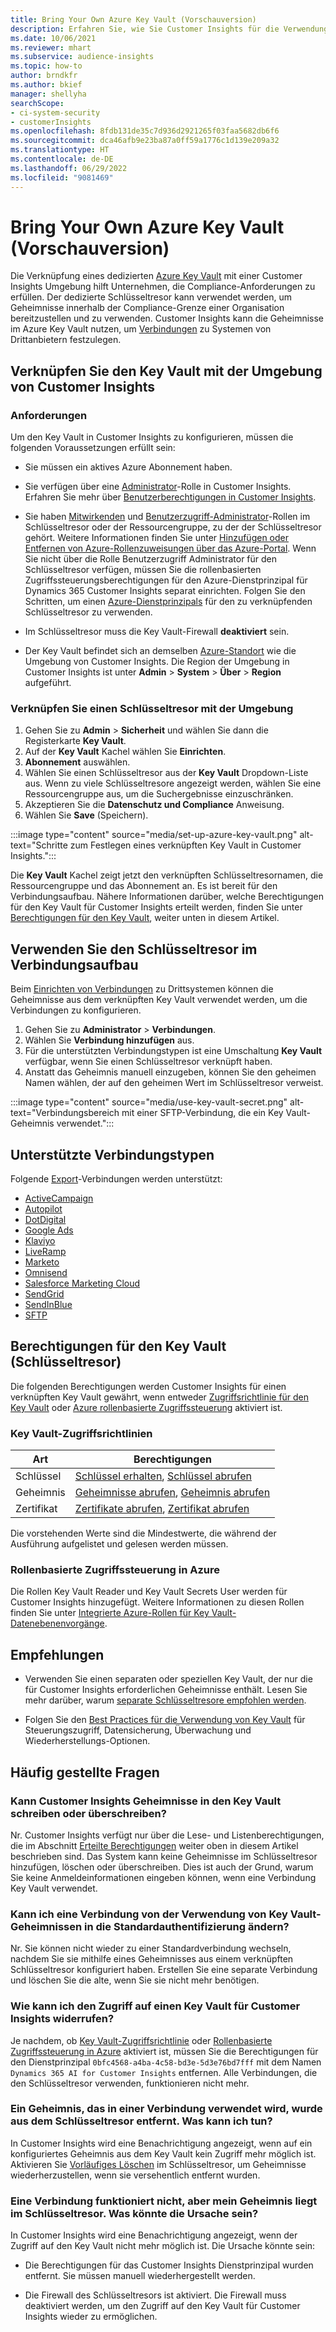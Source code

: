 ```yaml
---
title: Bring Your Own Azure Key Vault (Vorschauversion)
description: Erfahren Sie, wie Sie Customer Insights für die Verwendung Ihres eigenen Azure-Schlüsseltresors zum Verwalten von Geheimnissen konfigurieren.
ms.date: 10/06/2021
ms.reviewer: mhart
ms.subservice: audience-insights
ms.topic: how-to
author: brndkfr
ms.author: bkief
manager: shellyha
searchScope:
- ci-system-security
- customerInsights
ms.openlocfilehash: 8fdb131de35c7d936d2921265f03faa5682db6f6
ms.sourcegitcommit: dca46afb9e23ba87a0ff59a1776c1d139e209a32
ms.translationtype: HT
ms.contentlocale: de-DE
ms.lasthandoff: 06/29/2022
ms.locfileid: "9081469"
---
```

# <a name="bring-your-own-azure-key-vault-preview"></a>Bring Your Own Azure Key Vault (Vorschauversion)

Die Verknüpfung eines dedizierten [Azure Key Vault](/azure/key-vault/general/basic-concepts) mit einer Customer Insights Umgebung hilft Unternehmen, die Compliance-Anforderungen zu erfüllen.
Der dedizierte Schlüsseltresor kann verwendet werden, um Geheimnisse innerhalb der Compliance-Grenze einer Organisation bereitzustellen und zu verwenden. Customer Insights kann die Geheimnisse im Azure Key Vault nutzen, um [Verbindungen](connections.md) zu Systemen von Drittanbietern festzulegen.

## <a name="link-the-key-vault-to-the-customer-insights-environment"></a>Verknüpfen Sie den Key Vault mit der Umgebung von Customer Insights

### <a name="prerequisites"></a>Anforderungen

Um den Key Vault in Customer Insights zu konfigurieren, müssen die folgenden Voraussetzungen erfüllt sein:

- Sie müssen ein aktives Azure Abonnement haben.

- Sie verfügen über eine [Administrator](permissions.md#admin)-Rolle in Customer Insights. Erfahren Sie mehr über [Benutzerberechtigungen in Customer Insights](permissions.md#assign-roles-and-permissions).

- Sie haben [Mitwirkenden](/azure/role-based-access-control/built-in-roles#contributor) und [Benutzerzugriff-Administrator](/azure/role-based-access-control/built-in-roles#user-access-administrator)-Rollen im Schlüsseltresor oder der Ressourcengruppe, zu der der Schlüsseltresor gehört. Weitere Informationen finden Sie unter [Hinzufügen oder Entfernen von Azure-Rollenzuweisungen über das Azure-Portal](/azure/role-based-access-control/role-assignments-portal). Wenn Sie nicht über die Rolle Benutzerzugriff Administrator für den Schlüsseltresor verfügen, müssen Sie die rollenbasierten Zugriffssteuerungsberechtigungen für den Azure-Dienstprinzipal für Dynamics 365 Customer Insights separat einrichten. Folgen Sie den Schritten, um einen [Azure-Dienstprinzipals](connect-service-principal.md) für den zu verknüpfenden Schlüsseltresor zu verwenden.

- Im Schlüsseltresor muss die Key Vault-Firewall **deaktiviert** sein.

- Der Key Vault befindet sich an demselben [Azure-Standort](https://azure.microsoft.com/global-infrastructure/geographies/#overview) wie die Umgebung von Customer Insights. Die Region der Umgebung in Customer Insights ist unter **Admin** > **System** > **Über** > **Region** aufgeführt.

### <a name="link-a-key-vault-to-the-environment"></a>Verknüpfen Sie einen Schlüsseltresor mit der Umgebung

1. Gehen Sie zu **Admin** > **Sicherheit** und wählen Sie dann die Registerkarte **Key Vault**.
1. Auf der **Key Vault** Kachel wählen Sie **Einrichten**.
1. **Abonnement** auswählen.
1. Wählen Sie einen Schlüsseltresor aus der **Key Vault** Dropdown-Liste aus. Wenn zu viele Schlüsseltresore angezeigt werden, wählen Sie eine Ressourcengruppe aus, um die Suchergebnisse einzuschränken.
1. Akzeptieren Sie die **Datenschutz und Compliance** Anweisung.
1. Wählen Sie **Save** (Speichern).

:::image type="content" source="media/set-up-azure-key-vault.png" alt-text="Schritte zum Festlegen eines verknüpften Key Vault in Customer Insights.":::

Die **Key Vault** Kachel zeigt jetzt den verknüpften Schlüsseltresornamen, die Ressourcengruppe und das Abonnement an. Es ist bereit für den Verbindungsaufbau.
Nähere Informationen darüber, welche Berechtigungen für den Key Vault für Customer Insights erteilt werden, finden Sie unter [Berechtigungen für den Key Vault](#permissions-granted-on-the-key-vault), weiter unten in diesem Artikel.

## <a name="use-the-key-vault-in-the-connection-setup"></a>Verwenden Sie den Schlüsseltresor im Verbindungsaufbau

Beim [Einrichten von Verbindungen](connections.md) zu Drittsystemen können die Geheimnisse aus dem verknüpften Key Vault verwendet werden, um die Verbindungen zu konfigurieren.

1. Gehen Sie zu **Administrator** > **Verbindungen**.
1. Wählen Sie **Verbindung hinzufügen** aus.
1. Für die unterstützten Verbindungstypen ist eine Umschaltung **Key Vault** verfügbar, wenn Sie einen Schlüsseltresor verknüpft haben.
1. Anstatt das Geheimnis manuell einzugeben, können Sie den geheimen Namen wählen, der auf den geheimen Wert im Schlüsseltresor verweist.

:::image type="content" source="media/use-key-vault-secret.png" alt-text="Verbindungsbereich mit einer SFTP-Verbindung, die ein Key Vault-Geheimnis verwendet.":::

## <a name="supported-connection-types"></a>Unterstützte Verbindungstypen

Folgende [Export](export-destinations.md)-Verbindungen werden unterstützt:

* [ActiveCampaign](export-active-campaign.md)
* [Autopilot](export-autopilot.md)
* [DotDigital](export-dotdigital.md)
* [Google Ads](export-google-ads.md)
* [Klaviyo](export-klaviyo.md)
* [LiveRamp](export-liveramp.md)
* [Marketo](export-marketo.md)
* [Omnisend](export-omnisend.md)
* [Salesforce Marketing Cloud](export-salesforce.md)
* [SendGrid](export-sendgrid.md)
* [SendInBlue](export-sendinblue.md)
* [SFTP](export-sftp.md)

## <a name="permissions-granted-on-the-key-vault"></a>Berechtigungen für den Key Vault (Schlüsseltresor)

Die folgenden Berechtigungen werden Customer Insights für einen verknüpften Key Vault gewährt, wenn entweder [Zugriffsrichtlinie für den Key Vault](/azure/key-vault/general/assign-access-policy?tabs=azure-portal) oder [Azure rollenbasierte Zugriffssteuerung](/azure/key-vault/general/rbac-guide?tabs=azure-cli) aktiviert ist.

### <a name="key-vault-access-policy"></a>Key Vault-Zugriffsrichtlinien

| Art        | Berechtigungen          |
| ----------- | -------------------- |
| Schlüssel         | [Schlüssel erhalten](/rest/api/keyvault/keys/get-keys/get-keys), [Schlüssel abrufen](/rest/api/keyvault/keys/get-key/get-key)                                 |
| Geheimnis      | [Geheimnisse abrufen](/rest/api/keyvault/secrets/get-secrets/get-secrets), [Geheimnis abrufen](/rest/api/keyvault/secrets/get-secret/get-secret)                     |
| Zertifikat | [Zertifikate abrufen](/rest/api/keyvault/certificates/get-certificates/get-certificates), [Zertifikat abrufen](/rest/api/keyvault/certificates/get-certificate/get-certificate) |

Die vorstehenden Werte sind die Mindestwerte, die während der Ausführung aufgelistet und gelesen werden müssen.

### <a name="azure-role-based-access-control"></a>Rollenbasierte Zugriffssteuerung in Azure

Die Rollen Key Vault Reader und Key Vault Secrets User werden für Customer Insights hinzugefügt. Weitere Informationen zu diesen Rollen finden Sie unter [Integrierte Azure-Rollen für Key Vault-Datenebenenvorgänge](/azure/key-vault/general/rbac-guide?tabs=azure-cli).

## <a name="recommendations"></a>Empfehlungen

- Verwenden Sie einen separaten oder speziellen Key Vault, der nur die für Customer Insights erforderlichen Geheimnisse enthält. Lesen Sie mehr darüber, warum [separate Schlüsseltresore empfohlen werden](/azure/key-vault/general/best-practices#why-we-recommend-separate-key-vaults).

- Folgen Sie den [Best Practices für die Verwendung von Key Vault](/azure/key-vault/general/best-practices#turn-on-logging) für Steuerungszugriff, Datensicherung, Überwachung und Wiederherstellungs-Optionen.

## <a name="frequently-asked-questions"></a>Häufig gestellte Fragen

### <a name="can-customer-insights-write-secrets-or-overwrite-secrets-into-the-key-vault"></a>Kann Customer Insights Geheimnisse in den Key Vault schreiben oder überschreiben?

Nr. Customer Insights verfügt nur über die Lese- und Listenberechtigungen, die im Abschnitt [Erteilte Berechtigungen](#permissions-granted-on-the-key-vault) weiter oben in diesem Artikel beschrieben sind. Das System kann keine Geheimnisse im Schlüsseltresor hinzufügen, löschen oder überschreiben. Dies ist auch der Grund, warum Sie keine Anmeldeinformationen eingeben können, wenn eine Verbindung Key Vault verwendet.

### <a name="can-i-change-a-connection-from-using-key-vault-secrets-to-default-authentication"></a>Kann ich eine Verbindung von der Verwendung von Key Vault-Geheimnissen in die Standardauthentifizierung ändern?

Nr. Sie können nicht wieder zu einer Standardverbindung wechseln, nachdem Sie sie mithilfe eines Geheimnisses aus einem verknüpften Schlüsseltresor konfiguriert haben. Erstellen Sie eine separate Verbindung und löschen Sie die alte, wenn Sie sie nicht mehr benötigen.

### <a name="how-can-i-revoke-access-to-a-key-vault-for-customer-insights"></a>Wie kann ich den Zugriff auf einen Key Vault für Customer Insights widerrufen?

Je nachdem, ob [Key Vault-Zugriffsrichtlinie](/azure/key-vault/general/assign-access-policy?tabs=azure-portal) oder [Rollenbasierte Zugriffssteuerung in Azure](/azure/key-vault/general/rbac-guide?tabs=azure-cli) aktiviert ist, müssen Sie die Berechtigungen für den Dienstprinzipal `0bfc4568-a4ba-4c58-bd3e-5d3e76bd7fff` mit dem Namen `Dynamics 365 AI for Customer Insights` entfernen. Alle Verbindungen, die den Schlüsseltresor verwenden, funktionieren nicht mehr.

### <a name="a-secret-thats-used-in-a-connection-got-removed-from-the-key-vault-what-can-i-do"></a>Ein Geheimnis, das in einer Verbindung verwendet wird, wurde aus dem Schlüsseltresor entfernt. Was kann ich tun?

In Customer Insights wird eine Benachrichtigung angezeigt, wenn auf ein konfiguriertes Geheimnis aus dem Key Vault kein Zugriff mehr möglich ist. Aktivieren Sie [Vorläufiges Löschen](/azure/key-vault/general/soft-delete-overview) im Schlüsseltresor, um Geheimnisse wiederherzustellen, wenn sie versehentlich entfernt wurden.

### <a name="a-connection-doesnt-work-but-my-secret-is-in-the-key-vault-what-might-be-the-cause"></a>Eine Verbindung funktioniert nicht, aber mein Geheimnis liegt im Schlüsseltresor. Was könnte die Ursache sein?

In Customer Insights wird eine Benachrichtigung angezeigt, wenn der Zugriff auf den Key Vault nicht mehr möglich ist. Die Ursache könnte sein:

- Die Berechtigungen für das Customer Insights Dienstprinzipal wurden entfernt. Sie müssen manuell wiederhergestellt werden.

- Die Firewall des Schlüsseltresors ist aktiviert. Die Firewall muss deaktiviert werden, um den Zugriff auf den Key Vault für Customer Insights wieder zu ermöglichen.
